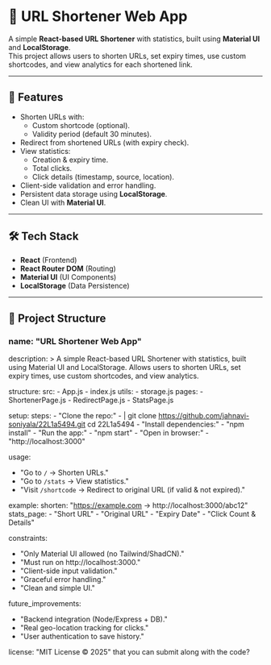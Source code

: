 # 🔗 URL Shortener Web App

A simple **React-based URL Shortener** with statistics, built using **Material UI** and **LocalStorage**.  
This project allows users to shorten URLs, set expiry times, use custom shortcodes, and view analytics for each shortened link.

---

## 🚀 Features
- Shorten URLs with:
  - Custom shortcode (optional).
  - Validity period (default 30 minutes).
- Redirect from shortened URLs (with expiry check).
- View statistics:
  - Creation & expiry time.
  - Total clicks.
  - Click details (timestamp, source, location).
- Client-side validation and error handling.
- Persistent data storage using **LocalStorage**.
- Clean UI with **Material UI**.

---

## 🛠️ Tech Stack
- **React** (Frontend)
- **React Router DOM** (Routing)
- **Material UI** (UI Components)
- **LocalStorage** (Data Persistence)

---

## 📂 Project Structure
  ### name: "URL Shortener Web App"
  description: >
    A simple React-based URL Shortener with statistics, built using Material UI and LocalStorage.
    Allows users to shorten URLs, set expiry times, use custom shortcodes, and view analytics.

structure:
  src:
    - App.js
    - index.js
  utils:
    - storage.js
  pages:
    - ShortenerPage.js
    - RedirectPage.js
    - StatsPage.js

setup:
  steps:
    - "Clone the repo:"
    - |
      git clone https://github.com/jahnavi-soniyala/22L1a5494.git
      cd 22L1a5494
    - "Install dependencies:"
    - "npm install"
    - "Run the app:"
    - "npm start"
    - "Open in browser:"
    - "http://localhost:3000"

usage:
  - "Go to `/` → Shorten URLs."
  - "Go to `/stats` → View statistics."
  - "Visit `/shortcode` → Redirect to original URL (if valid & not expired)."

example:
  shorten: "https://example.com → http://localhost:3000/abc12"
  stats_page:
    - "Short URL"
    - "Original URL"
    - "Expiry Date"
    - "Click Count & Details"

constraints:
  - "Only Material UI allowed (no Tailwind/ShadCN)."
  - "Must run on http://localhost:3000."
  - "Client-side input validation."
  - "Graceful error handling."
  - "Clean and simple UI."

future_improvements:
  - "Backend integration (Node/Express + DB)."
  - "Real geo-location tracking for clicks."
  - "User authentication to save history."

license: "MIT License © 2025" that you can submit along with the code?

